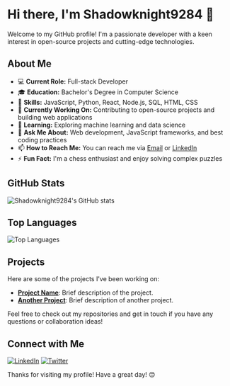 # Hi there, I'm Shadowknight9284 👋

Welcome to my GitHub profile! I'm a passionate developer with a keen interest in open-source projects and cutting-edge technologies.

## About Me

- 💻 **Current Role:** Full-stack Developer
- 🎓 **Education:** Bachelor's Degree in Computer Science
- 🌟 **Skills:** JavaScript, Python, React, Node.js, SQL, HTML, CSS
- 🔭 **Currently Working On:** Contributing to open-source projects and building web applications
- 🌱 **Learning:** Exploring machine learning and data science
- 💬 **Ask Me About:** Web development, JavaScript frameworks, and best coding practices
- 📫 **How to Reach Me:** You can reach me via [Email](mailto:shadowknight9284@example.com) or [LinkedIn](https://www.linkedin.com/in/shadowknight9284)
- ⚡ **Fun Fact:** I'm a chess enthusiast and enjoy solving complex puzzles

## GitHub Stats

![Shadowknight9284's GitHub stats](https://github-readme-stats.vercel.app/api?username=Shadowknight9284&show_icons=true&theme=radical)

## Top Languages

![Top Languages](https://github-readme-stats.vercel.app/api/top-langs/?username=Shadowknight9284&layout=compact&theme=radical)

## Projects

Here are some of the projects I've been working on:

- [**Project Name**](https://github.com/Shadowknight9284/project-name): Brief description of the project.
- [**Another Project**](https://github.com/Shadowknight9284/another-project): Brief description of another project.

Feel free to check out my repositories and get in touch if you have any questions or collaboration ideas!

## Connect with Me

[![LinkedIn](https://img.shields.io/badge/LinkedIn-0077B5?style=for-the-badge&logo=linkedin&logoColor=white)](https://www.linkedin.com/in/shadowknight9284)
[![Twitter](https://img.shields.io/badge/Twitter-1DA1F2?style=for-the-badge&logo=twitter&logoColor=white)](https://twitter.com/shadowknight9284)

Thanks for visiting my profile! Have a great day! 😊
